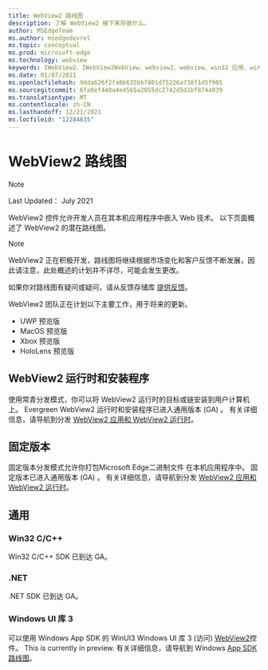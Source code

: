 ```yaml
---
title: WebView2 路线图
description: 了解 WebView2 接下来将做什么。
author: MSEdgeTeam
ms.author: msedgedevrel
ms.topic: conceptual
ms.prod: microsoft-edge
ms.technology: webview
keywords: IWebView2、IWebView2WebView、webview2、webview、win32 应用、win32、edge、ICoreWebView2、ICoreWebView2Host、浏览器控件、边缘 html
ms.date: 01/07/2021
ms.openlocfilehash: 9dda626f2fa6b635bbf801d75226a738f1d5f905
ms.sourcegitcommit: 6fa0ef440a4e4565a2055dc2742d5d1bf8744939
ms.translationtype: MT
ms.contentlocale: zh-CN
ms.lasthandoff: 12/21/2021
ms.locfileid: "12284635"
---
```

# <a name="webview2-roadmap"></a>WebView2 路线图

> [!NOTE]
> Last Updated： July 2021

WebView2 控件允许开发人员在其本机应用程序中嵌入 Web 技术。  以下页面概述了 WebView2 的潜在路线图。

> [!NOTE]
> WebView2 正在积极开发，路线图将继续根据市场变化和客户反馈不断发展，因此请注意，此处概述的计划并不详尽，可能会发生更改。

如果你对路线图有疑问或疑问，请从反馈存储库 [提供反馈](https://github.com/MicrosoftEdge/WebViewFeedback)。

WebView2 团队正在计划以下主要工作，用于将来的更新。

* UWP 预览版
* MacOS 预览版
* Xbox 预览版
* HoloLens 预览版


<!-- ====================================================================== -->
## <a name="webview2-runtime-and-installer"></a>WebView2 运行时和安装程序

使用常青分发模式，你可以将 WebView2 运行时的目标或链安装到用户计算机上。  Evergreen WebView2 运行时和安装程序已进入通用版本 (GA) 。  有关详细信息，请导航到分发 [WebView2 应用和 WebView2 运行时](./concepts/distribution.md)。


<!-- ====================================================================== -->
## <a name="fixed-version"></a>固定版本

固定版本分发模式允许你打包Microsoft Edge二进制文件 <!--(a specific version of the WebView2 Runtime)--> 在本机应用程序中。  固定版本已进入通用版本 (GA) 。  有关详细信息，请导航到分发 [WebView2 应用和 WebView2 运行时](./concepts/distribution.md)。


<!-- ====================================================================== -->
## <a name="general-availability"></a>通用

### <a name="win32-cc"></a>Win32 C/C++

Win32 C/C++ SDK 已到达 GA。

### <a name="net"></a>.NET

.NET SDK 已到达 GA。

### <a name="windows-ui-library-3"></a>Windows UI 库 3

可以使用 Windows App SDK 的 WinUI3 Windows UI 库 3 (访问) [WebView2](/uwp/toolkits/winui3/index)控件。 This is currently in preview. 有关详细信息，请导航到 Windows [App SDK 路线图](https://github.com/microsoft/WindowsAppSDK/blob/main/docs/roadmap.md)。
